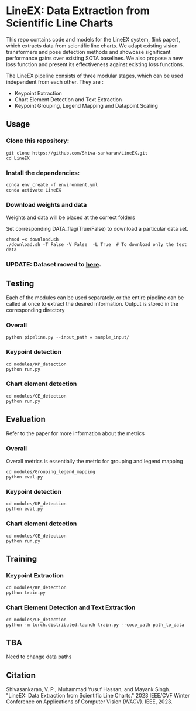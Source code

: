 # LineEX: Data Extraction from Scientific Line Charts

This repo contains code and models for the LineEX system, (link paper), which extracts data from scientific line charts. We adapt existing vision transformers and pose detection methods and showcase significant performance gains over existing SOTA baselines. We also propose a new loss function and present its effectiveness against existing loss functions.

The LineEX pipeline consists of three modular stages, which can be used independent from each other. They are :

* Keypoint Extraction
* Chart Element Detection and Text Extraction
* Keypoint Grouping, Legend Mapping and Datapoint Scaling

## Usage

### Clone this repository:
```
git clone https://github.com/Shiva-sankaran/LineEX.git
cd LineEX
```
### Install the dependencies:

```
conda env create -f environment.yml
conda activate LineEX
```

### Download weights and data
Weights and data will be placed at the correct folders

Set corresponding DATA_flag(True/False) to download a particular data set.

```
chmod +x download.sh
./download.sh -T False -V False  -L True  # To download only the test data 
```

### UPDATE: Dataset moved to [here](https://iitgnacin-my.sharepoint.com/:f:/g/personal/md_hassan_iitgn_ac_in/EnX4sNoMnrdAmCVEB55r95EB_h5Xa_uk04zvEPg5ZLLGZw?e=KAILBD).

## Testing
Each of the modules can be used separately, or the entire pipeline can be called at once to extract the desired information. Output is stored in the corresponding directory

### Overall
```
python pipeline.py --input_path = sample_input/
```
### Keypoint detection
```
cd modules/KP_detection
python run.py
```
### Chart element detection
```
cd modules/CE_detection
python run.py
```

## Evaluation
Refer to the paper for more information about the metrics

### Overall

Overall metrics is essentially the metric for grouping and legend mapping
```
cd modules/Grouping_legend_mapping
python eval.py
```
### Keypoint detection
```
cd modules/KP_detection
python eval.py
```
### Chart element detection
```
cd modules/CE_detection
python run.py
```

## Training 



### Keypoint Extraction
```
cd modules/KP_detection
python train.py
```

### Chart Element Detection and Text Extraction
```
cd modules/CE_detection
python -m torch.distributed.launch train.py --coco_path path_to_data

```



## TBA
Need to change data paths

## Citation

Shivasankaran, V. P., Muhammad Yusuf Hassan, and Mayank Singh. "LineEX: Data Extraction from Scientific Line Charts." 2023 IEEE/CVF Winter Conference on Applications of Computer Vision (WACV). IEEE, 2023.
